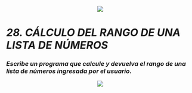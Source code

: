 <p align="center">
  <img src="https://github.com/emilianod98/PythonChallenges-LowLevel/blob/main/src/Learn-python.png">
</p>


# ***28. CÁLCULO DEL RANGO DE UNA LISTA DE NÚMEROS***

### *Escribe un programa que calcule y devuelva el rango de una lista de números ingresada por el usuario.*

<p align="center">
  <img src="https://github.com/emilianod98/PythonChallenges-LowLevel/blob/main/src/funciones.png">
</p>